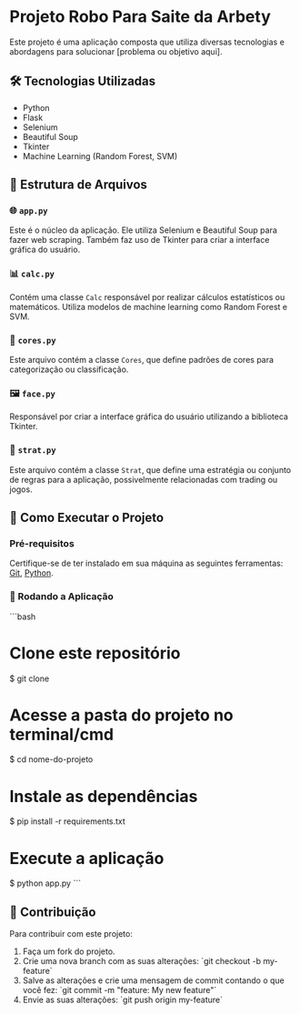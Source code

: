 # Projeto Robo Para Saite da Arbety

Este projeto é uma aplicação composta que utiliza diversas tecnologias e abordagens para solucionar [problema ou objetivo aqui].

## 🛠️ Tecnologias Utilizadas

- Python
- Flask
- Selenium
- Beautiful Soup
- Tkinter
- Machine Learning (Random Forest, SVM)

## 📂 Estrutura de Arquivos

### 🌐 `app.py`

Este é o núcleo da aplicação. Ele utiliza Selenium e Beautiful Soup para fazer web scraping. Também faz uso de Tkinter para criar a interface gráfica do usuário.

### 📊 `calc.py`

Contém uma classe `Calc` responsável por realizar cálculos estatísticos ou matemáticos. Utiliza modelos de machine learning como Random Forest e SVM.

### 🎨 `cores.py`

Este arquivo contém a classe `Cores`, que define padrões de cores para categorização ou classificação.

### 🖼️ `face.py`

Responsável por criar a interface gráfica do usuário utilizando a biblioteca Tkinter.

### 🎯 `strat.py`

Este arquivo contém a classe `Strat`, que define uma estratégia ou conjunto de regras para a aplicação, possivelmente relacionadas com trading ou jogos.

## 🚀 Como Executar o Projeto

### Pré-requisitos

Certifique-se de ter instalado em sua máquina as seguintes ferramentas: [Git](https://git-scm.com), [Python](https://www.python.org/).

### 🎲 Rodando a Aplicação

\`\`\`bash
# Clone este repositório
$ git clone <url-do-repositorio>

# Acesse a pasta do projeto no terminal/cmd
$ cd nome-do-projeto

# Instale as dependências
$ pip install -r requirements.txt

# Execute a aplicação
$ python app.py
\`\`\`

## 👥 Contribuição

Para contribuir com este projeto:

1. Faça um fork do projeto.
2. Crie uma nova branch com as suas alterações: \`git checkout -b my-feature\`
3. Salve as alterações e crie uma mensagem de commit contando o que você fez: \`git commit -m "feature: My new feature"\`
4. Envie as suas alterações: \`git push origin my-feature\`


